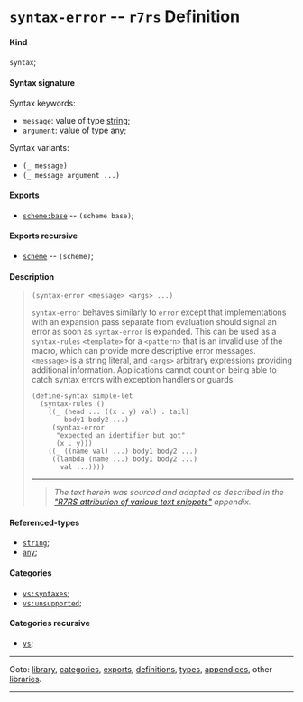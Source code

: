 

<a id='definition__r7rs__syntax-error'></a>

# `syntax-error` -- `r7rs` Definition


<a id='definition__r7rs__syntax-error__kind'></a>

#### Kind

`syntax`;


<a id='definition__r7rs__syntax-error__syntax-signature'></a>

#### Syntax signature

Syntax keywords:
 * `message`: value of type [string](../../r7rs/types/string.md#type__r7rs__string);
 * `argument`: value of type [any](../../r7rs/types/any.md#type__r7rs__any);

Syntax variants:
 * `(_ message)`
 * `(_ message argument ...)`


<a id='definition__r7rs__syntax-error__exports'></a>

#### Exports

 * [`scheme:base`](../../r7rs/exports/scheme_3a_base.md#export__r7rs__scheme_3a_base) -- `(scheme base)`;


<a id='definition__r7rs__syntax-error__exports-recursive'></a>

#### Exports recursive

 * [`scheme`](../../r7rs/exports/scheme.md#export__r7rs__scheme) -- `(scheme)`;


<a id='definition__r7rs__syntax-error__description'></a>

#### Description

> ````
> (syntax-error <message> <args> ...)
> ````
> 
> 
> `syntax-error` behaves similarly to `error` except that implementations
> with an expansion pass separate from evaluation should signal an error
> as soon as `syntax-error` is expanded.  This can be used as
> a `syntax-rules` `<template>` for a `<pattern>` that is
> an invalid use of the macro, which can provide more descriptive error
> messages.  `<message>` is a string literal, and `<args>`
> arbitrary expressions providing additional information.
> Applications cannot count on being able to catch syntax errors with
> exception handlers or guards.
> 
> ````
> (define-syntax simple-let
>   (syntax-rules ()
>     ((_ (head ... ((x . y) val) . tail)
>         body1 body2 ...)
>      (syntax-error
>       "expected an identifier but got"
>       (x . y)))
>     ((_ ((name val) ...) body1 body2 ...)
>      ((lambda (name ...) body1 body2 ...)
>        val ...))))
> ````
> 
> 
> ----
> > *The text herein was sourced and adapted as described in the ["R7RS attribution of various text snippets"](../../r7rs/appendices/attribution.md#appendix__r7rs__attribution) appendix.*


<a id='definition__r7rs__syntax-error__referenced-types'></a>

#### Referenced-types

 * [`string`](../../r7rs/types/string.md#type__r7rs__string);
 * [`any`](../../r7rs/types/any.md#type__r7rs__any);


<a id='definition__r7rs__syntax-error__categories'></a>

#### Categories

 * [`vs:syntaxes`](../../vonuvoli/categories/vs_3a_syntaxes.md#category__vonuvoli__vs_3a_syntaxes);
 * [`vs:unsupported`](../../vonuvoli/categories/vs_3a_unsupported.md#category__vonuvoli__vs_3a_unsupported);


<a id='definition__r7rs__syntax-error__categories-recursive'></a>

#### Categories recursive

 * [`vs`](../../vonuvoli/categories/vs.md#category__vonuvoli__vs);

----

Goto: [library](../../r7rs/_index.md#library__r7rs), [categories](../../r7rs/categories/_index.md#toc__r7rs__categories), [exports](../../r7rs/exports/_index.md#toc__r7rs__exports), [definitions](../../r7rs/definitions/_index.md#toc__r7rs__definitions), [types](../../r7rs/types/_index.md#toc__r7rs__types), [appendices](../../r7rs/appendices/_index.md#toc__r7rs__appendices), other [libraries](../../_libraries.md#toc__libraries).

----

